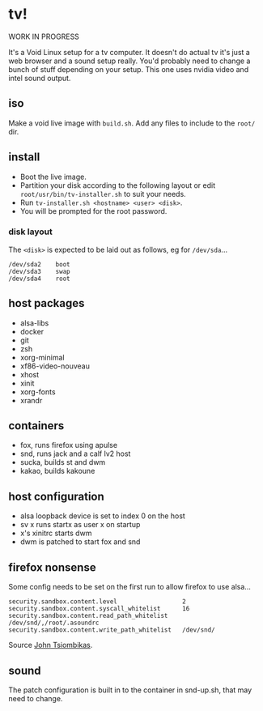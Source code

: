 # tv!

WORK IN PROGRESS

It's a Void Linux setup for a tv computer. It doesn't do actual tv it's just a
web browser and a sound setup really. You'd probably need to change a bunch of
stuff depending on your setup.  This one uses nvidia video and intel sound
output.


## iso

Make a void live image with `build.sh`. Add any files to include to the `root/`
dir.


## install

- Boot the live image.
- Partition your disk according to the following layout or edit `root/usr/bin/tv-installer.sh` to suit your needs.
- Run `tv-installer.sh <hostname> <user> <disk>`.
- You will be prompted for the root password.


### disk layout

The `<disk>` is expected to be laid out as follows, eg for `/dev/sda`...

```
/dev/sda2    boot
/dev/sda3    swap
/dev/sda4    root
```


## host packages

- alsa-libs
- docker
- git
- zsh
- xorg-minimal
- xf86-video-nouveau
- xhost
- xinit
- xorg-fonts
- xrandr


## containers

- fox, runs firefox using apulse
- snd, runs jack and a calf lv2 host
- sucka, builds st and dwm
- kakao, builds kakoune


## host configuration

- alsa loopback device is set to index 0 on the host
- sv x runs startx as user x on startup
- x's xinitrc starts dwm
- dwm is patched to start fox and snd


## firefox nonsense

Some config needs to be set on the first run to allow firefox to use alsa...

```
security.sandbox.content.level                  2
security.sandbox.content.syscall_whitelist      16
security.sandbox.content.read_path_whitelist    /dev/snd/,/root/.asoundrc
security.sandbox.content.write_path_whitelist   /dev/snd/
```

Source [John Tsiombikas](https://codelab.wordpress.com/2017/12/11/firefox-drops-alsa-apulse-to-the-rescue/).


## sound

The patch configuration is built in to the container in snd-up.sh, that may need to change.

